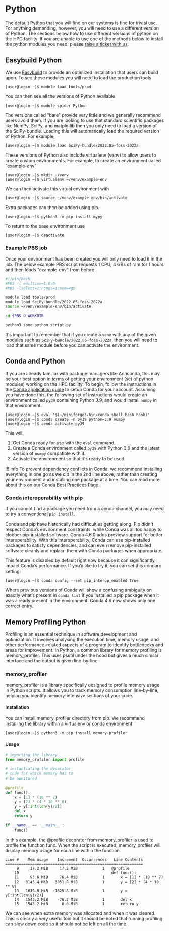 # Python

The default Python that you will find on our systems is fine for trivial use. For anything demanding, however, you will need to use a different version of Python. The sections below how to use different versions of python on the HPC facility. If you are unable to use one of the methods below to install the python modules you need, please [raise a ticket with us](https://www.imperial.ac.uk/admin-services/ict/self-service/research-support/rcs/get-support/contact-us/).

## Easybuild Python

We use [Easybuild](../easybuild.md) to provide an optimized installation that users can build upon. To see these modules you will need to load the production tools

```console
[user@login ~]$ module load tools/prod
```

You can then see all the versions of Python available

```console
[user@login ~]$ module spider Python
```

The versions called "bare" provide very little and we generally recommend users avoid them. If you are looking to use that standard scientific packages like NumPy, SciPy, and matplotlib then you only need to load a version of the SciPy-bundle. Loading this will automatically load the required version of Python. For example,

```console
[user@login ~]$ module load SciPy-bundle/2022.05-foss-2022a
```

These versions of Python also include virtualenv (venv) to allow users to create custom environments. For example, to create an environment called "example-env"

```console
[user@login ~]$ mkdir ~/venv
[user@login ~]$ virtualenv ~/venv/example-env
```

We can then activate this virtual environment with

```console
[user@login ~]$ source ~/venv/example-env/bin/activate
```

Extra packages can then be added using pip.

```console
[user@login ~]$ python3 -m pip install mypy
```

To return to the base environment use

```console 
[user@login ~]$ deactivate
```

### Example PBS job

Once your environment has been created you will only need to load it in the job. The below example PBS script requests 1 CPU, 4 GBs of ram for 1 hours and then loads "example-env" from before.

```bash
#!/bin/bash
#PBS -l walltime=1:0:0
#PBS -lselect=1:ncpus=1:mem=4gb

module load tools/prod
module load SciPy-bundle/2022.05-foss-2022a
source ~/venv/example-env/bin/activate

cd $PBS_O_WORKDIR

python3 some_python_script.py
```

It's important to remember that if you create a `venv` with any of the given modules such as `SciPy-bundle/2022.05-foss-2022a`, then you will need to load that same module before you can activate the environment.

## Conda and Python

If you are already familiar with package managers like Anaconda, this may be your best option in terms of getting your environment (set of python modules) working on the HPC facility. To begin, follow the instructions in the [Conda application guide](./conda.md) to setup Conda for your account. Assuming you have done this, the following set of instructions would create an environment called `py39` containing Python 3.9, and would install `numpy` in that environment.

```console
[user@login ~]$ eval "$(~/miniforge3/bin/conda shell.bash hook)"
[user@login ~]$ conda create -n py39 python=3.9 numpy
[user@login ~]$ conda activate py39
```

This will:

1. Get Conda ready for use with the `eval` command.
1. Create a Conda environment called `py39` with Python 3.9 and the latest version of `numpy` compatible with it.
1. Activate the environment so that it's ready to be used.

!!! info
	To prevent dependency conflicts in Conda, we recommend installing everything in one go as we did in the 2nd line above, rather than creating your environment and installing one package at a time. You can read more about this on our [Conda Best Practices Page](./conda.md#conda-best-practices).

### Conda interoperability with pip

If you cannot find a package you need from a conda channel, you may need to try a conventional `pip install`.

Conda and pip have historically had difficulties getting along.  Pip didn't respect Conda’s environment constraints, while Conda was all too happy to clobber pip-installed software. Conda 4.6.0 adds preview support for better interoperability. With this interoperability, Conda can use pip-installed packages to satisfy dependencies, and can even remove pip-installed software cleanly and replace them with Conda packages when appropriate.

This feature is disabled by default right now because it can significantly impact Conda’s performance.  If you’d like to try it, you can set this condarc setting:

```console
[user@login ~]$ conda config --set pip_interop_enabled True
```

Where previous versions of Conda will show a confusing ambiguity on exactly what’s present in `conda list` if you installed a pip package when it was already present in the environment. Conda 4.6 now shows only one correct entry.

## Memory Profiling Python

Profiling is an essential technique in software development and optimization. It involves analysing the execution time, memory usage, and other performance-related aspects of a program to identify bottlenecks and areas for improvement. In Python, a common library for memory profiling is memory_profiler. This uses psutil under the hood but gives a much similar interface and the output is given line-by-line.

### memory_profiler
memory_profiler is a library specifically designed to profile memory usage in Python scripts. It allows you to track memory consumption line-by-line, helping you identify memory-intensive sections of your code.

#### Installation
You can install memory_profiler directory from pip. We recommend installing the library within a virtualenv or [conda environment](#conda-and-python). 

```console
[user@login ~]$ python3 -m pip install memory-profiler
```

#### Usage

```python
# importing the library
from memory_profiler import profile
 
# instantiating the decorator
# code for which memory has to
# be monitored
 
@profile
def func():
    x = [1] * (10 ** 7)
    y = [2] * (4 * 10 ** 8)
    y = y[:int(len(y)/2)]
    del x
    return y
 
if __name__ == '__main__':
    func()
```

In this example, the @profile decorator from memory_profiler is used to profile the function func. When the script is executed, memory_profiler will display memory usage for each line within the function.

```console
Line #    Mem usage    Increment  Occurrences   Line Contents
=============================================================
     9     17.2 MiB     17.2 MiB           1   @profile
    10                                         def func():
    11     93.6 MiB     76.4 MiB           1       x = [1] * (10 ** 7)
    12   3145.4 MiB   3051.8 MiB           1       y = [2] * (4 * 10 ** 8)
    13   1619.5 MiB  -1525.8 MiB           1       y = y[:int(len(y)/2)]
    14   1543.2 MiB    -76.3 MiB           1       del x
    15   1543.2 MiB      0.0 MiB           1       return y
```

We can see when extra memory was allocated and when it was cleared. This is clearly a very useful tool but it should be noted that running profiling can slow down code so it should not be left on all the time. 
